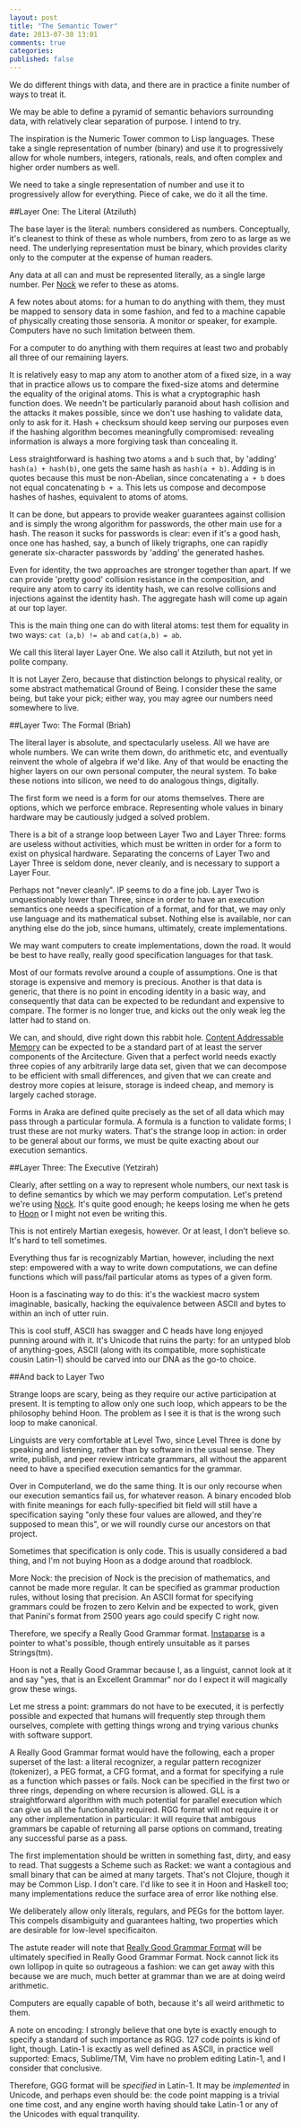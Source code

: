 ```yaml
---
layout: post
title: "The Semantic Tower"
date: 2013-07-30 13:01
comments: true
categories: 
published: false
---
```


We do different things with data, and there are in practice a finite number of ways to treat it. 

We may be able to define a pyramid of semantic behaviors surrounding data, with relatively clear separation of purpose. I intend to try.

The inspiration is the Numeric Tower common to Lisp languages. These take a single representation of number (binary) and use it to progressively allow for whole numbers, integers, rationals, reals, and often complex and higher order numbers as well. 

We need to take a single representation of number and use it to progressively allow for everything. Piece of cake, we do it all the time. 

##Layer One: The Literal (Atziluth)

The base layer is the literal: numbers considered as numbers. Conceptually, it's cleanest to think of these as whole numbers, from zero to as large as we need. The underlying representation must be binary, which provides clarity only to the computer at the expense of human readers. 

Any data at all can and must be represented literally, as a single large number. Per [Nock](https://github.com/cgyarvin/urbit/blob/master/doc/book/1-nock.markdown) we refer to these as atoms. 

A few notes about atoms: for a human to do anything with them, they must be mapped to sensory data in some fashion, and fed to a machine capable of physically creating those sensoria. A monitor or speaker, for example. Computers have no such limitation between them.

For a computer to do anything with them requires at least two and probably all three of our remaining layers. 

It is relatively easy to map any atom to another atom of a fixed size, in a way that in practice allows us to compare the fixed-size atoms and determine the equality of the original atoms. This is what a cryptographic hash function does. We needn't be particularly paranoid about hash collision and the attacks it makes possible, since we don't use hashing to validate data, only to ask for it. Hash + checksum should keep serving our purposes even if the hashing algorithm becomes meaningfully compromised: revealing information is always a more forgiving task than concealing it. 

Less straightforward is hashing two atoms `a` and `b` such that, by 'adding' `hash(a) + hash(b)`, one gets the same hash as `hash(a + b)`. Adding is in quotes because this must be non-Abelian, since concatenating `a + b` does not equal concatenating `b + a`. This lets us compose and decompose hashes of hashes, equivalent to atoms of atoms. 

It can be done, but appears to provide weaker guarantees against collision and is simply the wrong algorithm for passwords, the other main use for a hash. The reason it sucks for passwords is clear: even if it's a good hash, once one has hashed, say, a bunch of likely trigraphs, one can rapidly generate six-character passwords by 'adding' the generated hashes. 

Even for identity, the two approaches are stronger together than apart. If we can provide 'pretty good' collision resistance in the composition, and require any atom to carry its identity hash, we can resolve collisions and injections against the identity hash. The aggregate hash will come up again at our top layer. 

This is the main thing one can do with literal atoms: test them for equality in two ways: `cat (a,b) != ab` and `cat(a,b) = ab`. 

We call this literal layer Layer One. We also call it Atziluth, but not yet in polite company.

It is not Layer Zero, because that distinction belongs to physical reality, or some abstract mathematical Ground of Being. I consider these the same being, but take your pick; either way, you may agree our numbers need somewhere to live. 

##Layer Two: The Formal (Briah)

The literal layer is absolute, and spectacularly useless. All we have are whole numbers. We can write them down, do arithmetic etc, and eventually reinvent the whole of algebra if we'd like. Any of that would be enacting the higher layers on our own personal computer, the neural system. To bake these notions into silicon, we need to do analogous things, digitally. 

The first form we need is a form for our atoms themselves. There are options, which we perforce embrace. Representing whole values in binary hardware may be cautiously judged a solved problem. 

There is a bit of a strange loop between Layer Two and Layer Three: forms are useless without activities, which must be written in order for a form to exist on physical hardware. Separating the concerns of Layer Two and Layer Three is seldom done, never cleanly, and is necessary to support a Layer Four. 

Perhaps not "never cleanly". IP seems to do a fine job. Layer Two is unquestionably lower than Three, since in order to have an execution semantics one needs a specification of a format, and for that, we may only use language and its mathematical subset. Nothing else is available, nor can anything else do the job, since humans, ultimately, create implementations. 

We may want computers to create implementations, down the road. It would be best to have really, really good specification languages for that task. 

Most of our formats revolve around a couple of assumptions. One is that storage is expensive and memory is precious. Another is that data is generic, that there is no point in encoding identity in a basic way, and consequently that data can be expected to be redundant and expensive to compare. The former is no longer true, and kicks out the only weak leg the latter had to stand on. 

We can, and should, dive right down this rabbit hole. [Content Addressable Memory](http://en.wikipedia.org/wiki/Content-addressable_memory) can be expected to be a standard part of at least the server components of the Arcitecture. Given that a perfect world needs exactly three copies of any arbitrarily large data set, given that we can decompose to be efficient with small differences, and given that we can create and destroy more copies at leisure, storage is indeed cheap, and memory is largely cached storage. 

Forms in Araka are defined quite precisely as the set of all data which may pass through a particular formula. A formula is a function to validate forms; I trust these are not murky waters. That's the strange loop in action: in order to be general about our forms, we must be quite exacting about our execution semantics. 

##Layer Three: The Executive (Yetzirah)

Clearly, after settling on a way to represent whole numbers, our next task is to define semantics by which we may perform computation. Let's pretend we're using [Nock](https://github.com/cgyarvin/urbit/blob/master/doc/book/1-nock.markdown). It's quite good enough; he keeps losing me when he gets to [Hoon](https://github.com/cgyarvin/urbit/blob/master/doc/book/2-syntax.markdown) or I might not even be writing this. 

This is not entirely Martian exegesis, however. Or at least, I don't believe so. It's hard to tell sometimes. 

Everything thus far is recognizably Martian, however, including the next step: empowered with a way to write down computations, we can define functions which will pass/fail particular atoms as types of a given form. 

Hoon is a fascinating way to do this: it's the wackiest macro system imaginable, basically, hacking the equivalence between ASCII and bytes to within an inch of utter ruin. 

This is cool stuff, ASCII has swagger and C heads have long enjoyed punning around with it. It's Unicode that ruins the party: for an untyped blob of anything-goes, ASCII (along with its compatible, more sophisticate cousin Latin-1) should be carved into our DNA as the go-to choice. 

##And back to Layer Two

Strange loops are scary, being as they require our active participation at present. It is tempting to allow only one such loop, which appears to be the philosophy behind Hoon. The problem as I see it is that is the wrong such loop to make canonical.

Linguists are very comfortable at Level Two, since Level Three is done by speaking and listening, rather than by software in the usual sense. They write, publish, and peer review intricate grammars, all without the apparent need to have a specified execution semantics for the grammar. 

Over in Computerland, we do the same thing. It is our only recourse when our execution semantics fail us, for whatever reason. A binary encoded blob with finite meanings for each fully-specified bit field will still have a specification saying "only these four values are allowed, and they're supposed to mean this", or we will roundly curse our ancestors on that project. 

Sometimes that specification is only code. This is usually considered a bad thing, and I'm not buying Hoon as a dodge around that roadblock. 

More Nock: the precision of Nock is the precision of mathematics, and cannot be made more regular. It can be specified as grammar production rules, without losing that precision. An ASCII format for specifying grammars could be frozen to zero Kelvin and be expected to work, given that Panini's format from 2500 years ago could specify C right now. 

Therefore, we specify a Really Good Grammar format. [Instaparse](https://github.com/Engelberg/instaparse) is a pointer to what's possible, though entirely unsuitable as it parses Strings(tm). 

Hoon is not a Really Good Grammar because I, as a linguist, cannot look at it and say "yes, that is an Excellent Grammar" nor do I expect it will magically grow these wings. 

Let me stress a point: grammars do not have to be executed, it is perfectly possible and expected that humans will frequently step through them ourselves, complete with getting things wrong and trying various chunks with software support. 

A Really Good Grammar format would have the following, each a proper superset of the last: a literal recognizer, a regular pattern recognizer (tokenizer), a PEG format, a CFG format, and a format for specifying a rule as a function which passes or fails. Nock can be specified in the first two or three rings, depending on where recursion is allowed. GLL is a straightforward algorithm with much potential for parallel execution which can give us all the functionality required. RGG format will not require it or any other implementation in particular: it will require that ambigous grammars be capable of returning all parse options on command, treating any successful parse as a pass. 

The first implementation should be written in something fast, dirty, and easy to read. That suggests a Scheme such as Racket: we want a contagious and small binary that can be aimed at many targets. That's not Clojure, though it may be Common Lisp. I don't care. I'd like to see it in Hoon and Haskell too; many implementations reduce the surface area of error like nothing else.

We deliberately allow only literals, regulars, and PEGs for the bottom layer. This compels disambiguity and guarantees halting, two properties which are desirable for low-level specificaiton.  

The astute reader will note that [Really Good Grammar Format](/blog/2013/07/30/generalized-generative-grammar/) will be ultimately specified in Really Good Grammar Format. Nock cannot lick its own lollipop in quite so outrageous a fashion: we can get away with this because we are much, much better at grammar than we are at doing weird arithmetic. 

Computers are equally capable of both, because it's all weird arithmetic to them. 

A note on encoding: I strongly believe that one byte is exactly enough to specify a standard of such importance as RGG. 127 code points is kind of light, though. Latin-1 is exactly as well defined as ASCII, in practice well supported: Emacs, Sublime/TM, Vim have no problem editing Latin-1, and I consider that conclusive. 

Therefore, GGG format will be *specified* in Latin-1. It may be *implemented* in Unicode, and perhaps even should be: the code point mapping is a trivial one time cost, and any engine worth having should take Latin-1 or any of the Unicodes with equal tranquility. 



